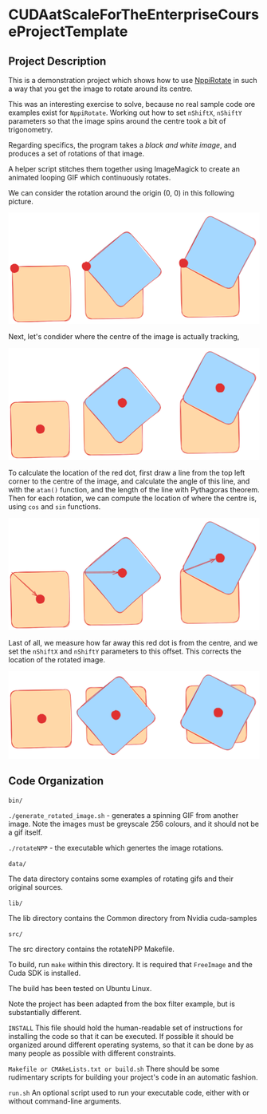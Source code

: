 # CUDAatScaleForTheEnterpriseCourseProjectTemplate


## Project Description

This is a demonstration project which shows how to use [NppiRotate](https://docs.nvidia.com/cuda/archive/9.2/npp/group__rotate__.html) in such
a way that you get the image to rotate around its centre.

This was an interesting exercise to solve, because no real sample code ore examples exist for `NppiRotate`.  Working out how to set `nShiftX`, `nShiftY`
parameters so that the image spins around the centre took a bit of trigonometry.

Regarding specifics, the program takes a _black and white image_, and produces a set of rotations of that image.  

A helper script stitches them together using ImageMagick to create an animated looping GIF which continuously rotates.

We can consider the rotation around the origin (0, 0) in this following picture.

![Rotate Around Origin](images/rotate-around-origin.png "Rotate Around Origin")

Next, let's condider where the centre of the image is actually tracking, 

![Rotate Around Origin Part 2](images/rotate-around-origin-2.png "Rotate Around Origin Part 2")

To calculate the location of the red dot, first draw a line from the top left corner to the centre of the image, and calculate the angle of this line, and with the `atan()` function, and the length of the line with  Pythagoras theorem.  Then for each rotation, we can compute the location of where the centre is, using `cos` and `sin` functions.

![Rotate Around Origin Part 2](images/rotate-around-centre-tracking-centre.png "Rotate Around Origin Part 2")


Last of all, we measure how far away this red dot is from the centre, and we set the `nShiftX` and `nShiftY` parameters to this offset.  This corrects the location of the rotated image.

![Rotate Around Centre](images/rotate-around-centre.png "Rotate Around Centre")

## Code Organization

```bin/```

`./generate_rotated_image.sh` - generates a spinning GIF from another image. Note the images must be greyscale 256 colours, and it should not be a gif itself.

`./rotateNPP` - the executable which genertes the image rotations.

```data/```

The data directory contains some examples of rotating gifs and their original sources.

```lib/```

The lib directory contains the Common directory from Nvidia cuda-samples

```src/```

The src directory contains the rotateNPP Makefile.

To build, run `make` within this directory.  It is required that `FreeImage` and the Cuda SDK is installed.

The build has been tested on Ubuntu Linux.

Note the project has been adapted from the box filter example, but is substantially different.

```INSTALL```
This file should hold the human-readable set of instructions for installing the code so that it can be executed. If possible it should be organized around different operating systems, so that it can be done by as many people as possible with different constraints.

```Makefile or CMAkeLists.txt or build.sh```
There should be some rudimentary scripts for building your project's code in an automatic fashion.

```run.sh```
An optional script used to run your executable code, either with or without command-line arguments.